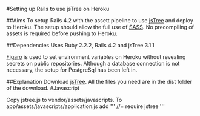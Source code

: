 #Setting up Rails to use jsTree on Heroku

##Aims
To setup Rails 4.2 with the assett pipeline to use [jsTree](https://github.com/vakata/jstree) and deploy to Heroku. The setup should allow the full use of [SASS](https://sass-lang.com). No precompiling of assets is required before pushing to Heroku.

##Dependencies
Uses Ruby 2.2.2, Rails 4.2 and jsTree 3.1.1

[Figaro](https://github.com/laserlemon/figaro) is used to set environment variables on Heroku without revealing secrets on public repositories.
Although a database connection is not necessary, the setup for PostgreSql has been left in.

##Explanation
Download [jsTree](https://github.com/vakata/jstree). All the files you need are in the dist folder of the download.
#Javascript

Copy jstree.js to vendor/assets/javascripts.
To app/assets/javascripts/application.js add 
'''
//= require jstree 
'''